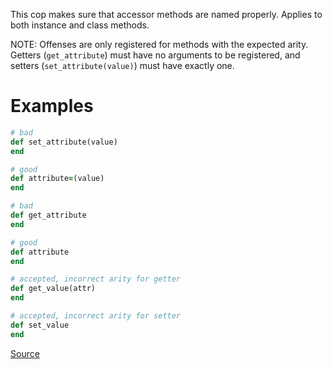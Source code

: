 
This cop makes sure that accessor methods are named properly. Applies
to both instance and class methods.

NOTE: Offenses are only registered for methods with the expected
arity. Getters (`get_attribute`) must have no arguments to be
registered, and setters (`set_attribute(value)`) must have exactly
one.

# Examples

```ruby
# bad
def set_attribute(value)
end

# good
def attribute=(value)
end

# bad
def get_attribute
end

# good
def attribute
end

# accepted, incorrect arity for getter
def get_value(attr)
end

# accepted, incorrect arity for setter
def set_value
end
```

[Source](http://www.rubydoc.info/gems/rubocop/RuboCop/Cop/Naming/AccessorMethodName)